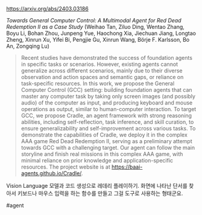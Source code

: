 https://arxiv.org/abs/2403.03186

*Towards General Computer Control: A Multimodal Agent for Red Dead Redemption II as a Case Study* (Weihao Tan, Ziluo Ding, Wentao Zhang, Boyu Li, Bohan Zhou, Junpeng Yue, Haochong Xia, Jiechuan Jiang, Longtao Zheng, Xinrun Xu, Yifei Bi, Pengjie Gu, Xinrun Wang, Börje F. Karlsson, Bo An, Zongqing Lu)

> Recent studies have demonstrated the success of foundation agents in specific tasks or scenarios. However, existing agents cannot generalize across different scenarios, mainly due to their diverse observation and action spaces and semantic gaps, or reliance on task-specific resources. In this work, we propose the General Computer Control (GCC) setting: building foundation agents that can master any computer task by taking only screen images (and possibly audio) of the computer as input, and producing keyboard and mouse operations as output, similar to human-computer interaction. To target GCC, we propose Cradle, an agent framework with strong reasoning abilities, including self-reflection, task inference, and skill curation, to ensure generalizability and self-improvement across various tasks. To demonstrate the capabilities of Cradle, we deploy it in the complex AAA game Red Dead Redemption II, serving as a preliminary attempt towards GCC with a challenging target. Our agent can follow the main storyline and finish real missions in this complex AAA game, with minimal reliance on prior knowledge and application-specific resources. The project website is at https://baai-agents.github.io/Cradle/.

Vision Language 모델과 코드 생성으로 레데리 플레이하기. 화면에 나타난 단서를 찾아서 키보드나 마우스 입력을 하는 함수를 만들고 그걸 도구로 사용하는 형태군요.

#agent 